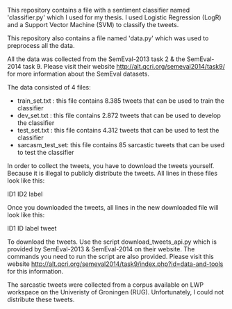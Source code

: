 This repository contains a file with a sentiment classifier named 'classifier.py' which I used for my thesis. I used Logistic Regression (LogR) and a Support Vector Machine (SVM) to classify the tweets.

This repository also contains a file named 'data.py' which was used to preprocess all the data.

All the data was collected from the SemEval-2013 task 2 & the SemEval-2014 task 9. Please visit their website http://alt.qcri.org/semeval2014/task9/ for more information about the SemEval datasets.

The data consisted of 4 files:
- train_set.txt : this file contains 8.385 tweets that can be used to train the classifier
- dev_set.txt : this file contains 2.872 tweets that can be used to develop the classifier
- test_set.txt : this file contains 4.312 tweets that can be used to test the classifier
- sarcasm_test_set: this file contains 85 sarcastic tweets that can be used to test the classifier

In order to collect the tweets, you have to download the tweets yourself. Because it is illegal to publicly distribute the tweets. All lines in these files look like this:

ID1 <TAB> ID2 <TAB> label

Once you downloaded the tweets, all lines in the new downloaded file will look like this:

ID1 <TAB> ID <TAB> label <TAB> tweet

To download the tweets. Use the script download_tweets_api.py which is provided by SemEval-2013 & SemEval-2014 on their website. The commands you need to run the script are also provided. Please visit this website http://alt.qcri.org/semeval2014/task9/index.php?id=data-and-tools for this information.

The sarcastic tweets were collected from a corpus available on LWP workspace on the Univeristy of Groningen (RUG). Unfortunately, I could not distribute these tweets.
